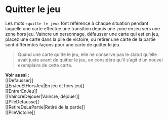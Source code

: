 # Quitter le jeu
Les mots `«quitte le jeu»` font référence à chaque situation pendant laquelle une carte effectue une transition depuis une zone en jeu vers une zone hors jeu. Vaincre un personnage, défausser une carte qui est en jeu, placez une carte dans la pile de victoire, ou retirer une carte de la partie sont différentes façons pour une carte de quitter le jeu. 

>Quand une carte quitte le jeu, elle ne conserve pas le statut qu’elle avait juste avant de quitter le jeu, on considère qu’il s’agit d’un nouvel exemplaire de cette carte.

**Voir aussi :**  
[[Defausser]]  
[[EnJeuEtHorsJeu|En jeu et hors jeu]]  
[[EntrerEnJeu]]  
[[VaincreDejouer|Vaincre, déjouer]]  
[[PileDefausse]]  
[[RetireDeLaPartie|Retiré de la partie]]  
[[PileVictoire]]